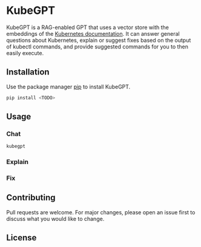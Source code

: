 # KubeGPT

KubeGPT is a RAG-enabled GPT that uses a vector store with the embeddings of the [Kubernetes documentation](https://kubernetes.io/docs/).
It can answer general questions about Kubernetes, explain or suggest fixes based on the output of kubectl commands, and provide suggested commands for you to then easily execute.

## Installation

Use the package manager [pip](https://pip.pypa.io/en/stable/) to install KubeGPT.

```bash
pip install <TODO>
```

## Usage
### Chat
```bash
kubegpt
```
### Explain

### Fix

## Contributing

Pull requests are welcome. For major changes, please open an issue first
to discuss what you would like to change.

## License

<TODO>
